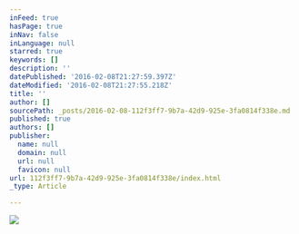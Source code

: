 ```yaml
---
inFeed: true
hasPage: true
inNav: false
inLanguage: null
starred: true
keywords: []
description: ''
datePublished: '2016-02-08T21:27:59.397Z'
dateModified: '2016-02-08T21:27:55.218Z'
title: ''
author: []
sourcePath: _posts/2016-02-08-112f3ff7-9b7a-42d9-925e-3fa0814f338e.md
published: true
authors: []
publisher:
  name: null
  domain: null
  url: null
  favicon: null
url: 112f3ff7-9b7a-42d9-925e-3fa0814f338e/index.html
_type: Article

---
```

![](https://the-grid-user-content.s3-us-west-2.amazonaws.com/d424d365-8a44-4ff9-aa52-4b0b51e94361.jpg)